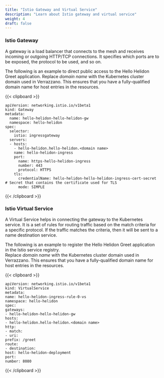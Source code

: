 ```yaml
---
title: "Istio Gateway and Virtual Service"
description: "Learn about Istio gateway and virtual service"
weight: 4
draft: false
---
```


### Istio Gateway
A gateway is a load balancer that connects to the mesh and receives incoming or outgoing HTTP/TCP connections. It specifies which ports are to be exposed, the protocol to be used, and so on.

The following is an example to direct public access to the Hello Helidon Greet application.
Replace _domain name_ with the Kubernetes cluster domain used in Verrazzano. This ensures that you have a fully-qualified domain name for host entries in the resources.

{{< clipboard >}}
<div class="highlight">

```
apiVersion: networking.istio.io/v1beta1
kind: Gateway
metadata:
  name: hello-helidon-hello-helidon-gw
  namespace: hello-helidon
spec:
  selector:
    istio: ingressgateway
  servers:
  - hosts:
    - hello-helidon.hello-helidon.<domain name>
    name: hello-helidon-ingress
    port:
      name: https-hello-helidon-ingress
      number: 443
      protocol: HTTPS
    tls:
      credentialName: hello-helidon-hello-helidon-ingress-cert-secret # Secret that contains the certificate used for TLS
      mode: SIMPLE
```
</div>
{{< /clipboard >}}

### Istio Virtual Service

A Virtual Service helps in connecting the gateway to the Kubernetes service. It is a set of rules for routing traffic based on the match criteria for a specific protocol. If the traffic matches the criteria, then it will be sent to a name destination service.   

The following is an example to register the Hello Helidon Greet application in the Istio service registry.  
Replace _domain name_ with the Kubernetes cluster domain used in Verrazzano. This ensures that you have a fully-qualified domain name for host entries in the resources.

{{< clipboard >}}
<div class="highlight">

```
apiVersion: networking.istio.io/v1beta1
kind: VirtualService
metadata:
name: hello-helidon-ingress-rule-0-vs
namespace: hello-helidon
spec:
gateways:
- hello-helidon-hello-helidon-gw
hosts:
- hello-helidon.hello-helidon.<domain name>
http:
- match:
- uri:
prefix: /greet
route:
- destination:
host: hello-helidon-deployment
port:
number: 8080
```
</div>
{{< /clipboard >}}
